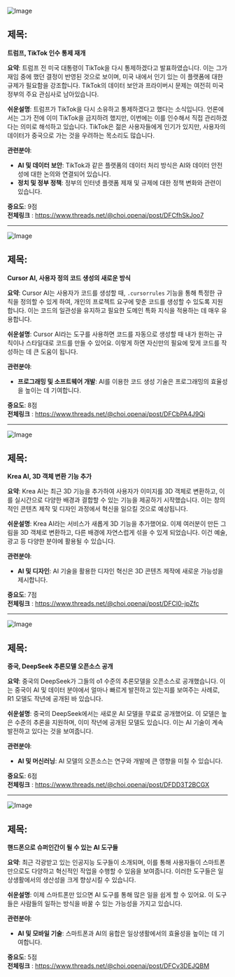 ![Image](https://scontent-iad3-2.cdninstagram.com/v/t51.71878-15/474212416_1351337719390654_6675888618455589651_n.jpg?stp=dst-jpg_e35_tt6&_nc_cat=105&ccb=1-7&_nc_sid=18de74&_nc_ohc=NVpSE4oKFxIQ7kNvgE005Pz&_nc_zt=23&_nc_ht=scontent-iad3-2.cdninstagram.com&edm=ACx9VUEEAAAA&_nc_gid=AQ923cpUqAPoIpMVU2OAHEp&oh=00_AYCgMW2icvplletExsvWBm-fnza7B-fc9gaNRQKez24feA&oe=67949028)

## 제목:
**트럼프, TikTok 인수 통제 재개**

**요약**:
트럼프 전 미국 대통령이 TikTok을 다시 통제하겠다고 발표하였습니다. 이는 그가 재임 중에 했던 결정이 반영된 것으로 보이며, 미국 내에서 인기 있는 이 플랫폼에 대한 규제가 필요함을 강조합니다. TikTok의 데이터 보안과 프라이버시 문제는 여전히 미국 정부의 주요 관심사로 남아있습니다.

**쉬운설명**:
트럼프가 TikTok을 다시 소유하고 통제하겠다고 했다는 소식입니다. 언론에서는 그가 전에 이미 TikTok을 금지하려 했지만, 이번에는 이를 인수해서 직접 관리하겠다는 의미로 해석하고 있습니다. TikTok은 젊은 사용자들에게 인기가 있지만, 사용자의 데이터가 중국으로 가는 것을 우려하는 목소리도 많습니다.

**관련분야**:
- **AI 및 데이터 보안**: TikTok과 같은 플랫폼의 데이터 처리 방식은 AI와 데이터 안전성에 대한 논의와 연결되어 있습니다.
- **정치 및 정부 정책**: 정부의 인터넷 플랫폼 제재 및 규제에 대한 정책 변화와 관련이 있습니다.

**중요도**: 9점  
**전체링크** :  https://www.threads.net/@choi.openai/post/DFCfhSkJoo7

---

![Image](https://scontent-iad3-1.cdninstagram.com/v/t51.29350-15/474161446_3908603362740677_2019547015385993986_n.jpg?stp=dst-jpg_e35_tt6&_nc_cat=101&ccb=1-7&_nc_sid=18de74&_nc_ohc=1EWff9-KyqgQ7kNvgFdZ770&_nc_zt=23&_nc_ht=scontent-iad3-1.cdninstagram.com&edm=ACx9VUEEAAAA&_nc_gid=AQ923cpUqAPoIpMVU2OAHEp&oh=00_AYDWK5CURMxgW0OGx4rlv_ZMPrQLZYUpQPGLgHg3coSAgw&oe=67948060)

## 제목:
**Cursor AI, 사용자 정의 코드 생성의 새로운 방식**

**요약**:
Cursor AI는 사용자가 코드를 생성할 때, `.cursorrules` 기능을 통해 특정한 규칙을 정의할 수 있게 하여, 개인의 프로젝트 요구에 맞춘 코드를 생성할 수 있도록 지원합니다. 이는 코드의 일관성을 유지하고 필요한 도메인 특화 지식을 적용하는 데 매우 유용합니다.

**쉬운설명**:
Cursor AI라는 도구를 사용하면 코드를 자동으로 생성할 때 내가 원하는 규칙이나 스타일대로 코드를 만들 수 있어요. 이렇게 하면 자신만의 필요에 맞게 코드를 작성하는 데 큰 도움이 됩니다.

**관련분야**:
- **프로그래밍 및 소프트웨어 개발**: AI를 이용한 코드 생성 기술은 프로그래밍의 효율성을 높이는 데 기여합니다.

**중요도**: 8점  
**전체링크** :  https://www.threads.net/@choi.openai/post/DFCbPA4J9Qi

---

![Image](https://scontent-iad3-2.cdninstagram.com/v/t51.71878-15/472734192_910709281232508_6836724067942853916_n.jpg?stp=dst-jpg_e35_tt6&_nc_cat=103&ccb=1-7&_nc_sid=18de74&_nc_ohc=9etnkWYuCq4Q7kNvgFIwJ3D&_nc_zt=23&_nc_ht=scontent-iad3-2.cdninstagram.com&edm=ACx9VUEEAAAA&_nc_gid=AQ923cpUqAPoIpMVU2OAHEp&oh=00_AYD5pP-rFtPqIBmj_DzgWXKR9LhF1dwnH8_H1ry4J_mGwQ&oe=6794AC40)

## 제목:
**Krea AI, 3D 객체 변환 기능 추가**

**요약**:
Krea AI는 최근 3D 기능을 추가하여 사용자가 이미지를 3D 객체로 변환하고, 이를 실시간으로 다양한 배경과 결합할 수 있는 기능을 제공하기 시작했습니다. 이는 창의적인 콘텐츠 제작 및 디자인 과정에서 혁신을 일으킬 것으로 예상됩니다.

**쉬운설명**:
Krea AI라는 서비스가 새롭게 3D 기능을 추가했어요. 이제 여러분이 만든 그림을 3D 객체로 변환하고, 다른 배경에 자연스럽게 섞을 수 있게 되었습니다. 이건 예술, 광고 등 다양한 분야에 활용될 수 있습니다.

**관련분야**:
- **AI 및 디자인**: AI 기술을 활용한 디자인 혁신은 3D 콘텐츠 제작에 새로운 가능성을 제시합니다.

**중요도**: 7점  
**전체링크** :  https://www.threads.net/@choi.openai/post/DFCl0-jpZfc

---

![Image](https://scontent-iad3-1.cdninstagram.com/v/t51.29350-15/474165408_3052611558211620_3943858143017041929_n.jpg?stp=dst-jpg_e35_tt6&_nc_cat=107&ccb=1-7&_nc_sid=18de74&_nc_ohc=8Uke35E2DHAQ7kNvgH_T8-B&_nc_zt=23&_nc_ht=scontent-iad3-1.cdninstagram.com&edm=ACx9VUEEAAAA&_nc_gid=AQ923cpUqAPoIpMVU2OAHEp&oh=00_AYAMCt7lQr6bb5UGmQgaVdzjRKslt0pMSWFUWg-fSs0AEA&oe=67947FE3)

## 제목:
**중국, DeepSeek 추론모델 오픈소스 공개**

**요약**:
중국의 DeepSeek가 그들의 o1 수준의 추론모델을 오픈소스로 공개했습니다. 이는 중국이 AI 및 데이터 분야에서 얼마나 빠르게 발전하고 있는지를 보여주는 사례로, R1 모델도 작년에 공개된 바 있습니다.

**쉬운설명**:
중국의 DeepSeek에서는 새로운 AI 모델을 무료로 공개했어요. 이 모델은 높은 수준의 추론을 지원하며, 이미 작년에 공개된 모델도 있습니다. 이는 AI 기술이 계속 발전하고 있다는 것을 보여줍니다.

**관련분야**:
- **AI 및 머신러닝**: AI 모델의 오픈소스는 연구와 개발에 큰 영향을 미칠 수 있습니다.

**중요도**: 6점  
**전체링크** :  https://www.threads.net/@choi.openai/post/DFDD3T2BCGX

---

![Image](https://scontent-iad3-2.cdninstagram.com/v/t51.29350-15/474322991_621975660206976_9086729827561129121_n.jpg?stp=dst-jpg_e35_tt6&_nc_cat=103&ccb=1-7&_nc_sid=18de74&_nc_ohc=ue1j4kRxGl4Q7kNvgGDNPER&_nc_zt=23&_nc_ht=scontent-iad3-2.cdninstagram.com&edm=ACx9VUEEAAAA&_nc_gid=AQ923cpUqAPoIpMVU2OAHEp&oh=00_AYAS-vlxfCRcCQqxlQIR0JGipnykbgYhw7SpOIGmLvMnjA&oe=67949255)

## 제목:
**핸드폰으로 슈퍼인간이 될 수 있는 AI 도구들**

**요약**:
최근 각광받고 있는 인공지능 도구들이 소개되며, 이를 통해 사용자들이 스마트폰만으로도 다양하고 혁신적인 작업을 수행할 수 있음을 보여줍니다. 이러한 도구들은 일상생활에서의 생산성을 크게 향상시킬 수 있습니다.

**쉬운설명**:
이제 스마트폰만 있으면 AI 도구를 통해 많은 일을 쉽게 할 수 있어요. 이 도구들은 사람들의 일하는 방식을 바꿀 수 있는 가능성을 가지고 있습니다.

**관련분야**:
- **AI 및 모바일 기술**: 스마트폰과 AI의 융합은 일상생활에서의 효율성을 높이는 데 기여합니다.

**중요도**: 5점  
**전체링크** :  https://www.threads.net/@choi.openai/post/DFCv3DEJQBM